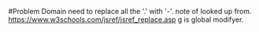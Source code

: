 #Problem Domain
need to replace all the '.' with '-'. 
note of looked up from. https://www.w3schools.com/jsref/jsref_replace.asp g is global modifyer.